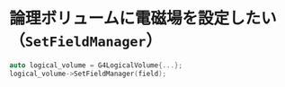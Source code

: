 # 論理ボリュームに電磁場を設定したい（``SetFieldManager``）

```cpp
auto logical_volume = G4LogicalVolume{...};
logical_volume->SetFieldManager(field);
```
